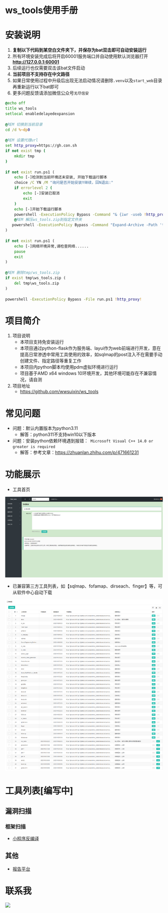 # ws\_tools使用手册

# 安装说明

1. **复制以下代码到某空白文件夹下，并保存为bat双击即可自动安装运行**
2. 所有环境安装完成后将开启60001服务端口并自动使用默认浏览器打开**http://127.0.0.1:60001**
3. 后续运行也仅需要双击该bat文件启动
4. **当前项目不支持存在中文路径**
5. 如果日常使用过程中升级后出现无法启动情况请删除`.venv`以及`start_web`目录再重新运行以下bat即可
6. 更多问题反馈请添加微信公众号`无尽信安`

```bat
@echo off
title ws_tools
setlocal enabledelayedexpansion

@REM 切换到当前目录
cd /d %~dp0

@REM 设置代理url
set http_proxy=https://gh.con.sh
if not exist tmp (
    mkdir tmp
)

if not exist run.ps1 (
    echo [-]检测到当前环境还未安装, 开始下载运行脚本
    choice /C YN /M "询问是否开始安装Y继续，回N退出:"
    if errorlevel 2 (
        echo [-]安装已取消
        exit
    )
    echo [-]开始下载运行脚本
    powershell -ExecutionPolicy Bypass -Command "& {iwr -useb !http_proxy!/https://github.com/wwsuixin/ws_tools/releases/download/latest/ws_tools.zip -OutFile tmp/ws_tools.zip}"
    @REM 解压ws_tools.zip到指定文件夹
   powershell -ExecutionPolicy Bypass -Command "Expand-Archive -Path 'tmp\ws_tools.zip' -DestinationPath './'"
)

if not exist run.ps1 (
    echo [-]网络环境异常,请检查网络......
    pause
    exit
)

@REM 删除tmp/ws_tools.zip
if exist tmp\ws_tools.zip (
    del tmp\ws_tools.zip
)

powershell -ExecutionPolicy Bypass -File run.ps1 !http_proxy!

```


# 项目简介
1.  项目说明
    -   本项目支持免安装运行
    -   本项目通过python-flask作为服务端、layui作为web前端进行开发，意在提高日常渗透中常用工具使用的效率，如sqlmap的post注入不在需要手动创建文件、指定路径等重复工作
    -   本项目内python脚本均使用pdm虚拟环境进行运行
    -   项目基于AMD x64 windows 10环境开发，其他环境可能存在不兼容情况，请自测
2.  项目地址
    -  https://github.com/wwsuixin/ws_tools


# 常见问题
- 问题：默认内置版本为python3.11
	- 解答：python311不支持win10以下版本
- 问题：安装python依赖环境遇到报错：` Microsoft Visual C++ 14.0 or greater is required`
	- 解答：参考文章：https://zhuanlan.zhihu.com/p/471661231


# 功能展示

-   工具首页

![](files/images/readme-4.png)

-   已兼容第三方工具列表，如【sqlmap、fofamap、dirseach、finger】等，可从软件中心自动下载

![](files/images/readme-6.png)



# 工具列表[编写中]

## 漏洞扫描
### 框架扫描
- [小程序反编译](files/小程序反编译.md)
## 其他
- [报告平台](files/报告平台.md)

# 联系我
![](files/images/readme-7.png)